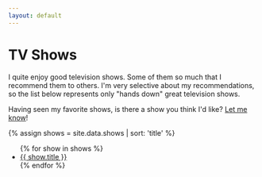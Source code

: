 ```yaml
---
layout: default
---
```


<div class="posts">
  <h1 class="content-subhead">TV Shows</h1>
</div>

I quite enjoy good television shows. Some of them so much that I recommend them
to others. I'm very selective about my recommendations, so the list below
represents only "hands down" great television shows.

Having seen my favorite shows, is there a show you think I'd like?
[Let me know](mailto:tim@timwis.com)!

{% assign shows = site.data.shows | sort: 'title' %}
<ul>
  {% for show in shows %}
  <li>
    <a href="{{ show.url }}">
      {{ show.title }}
    </a>
  </li>
  {% endfor %}
</ul>
